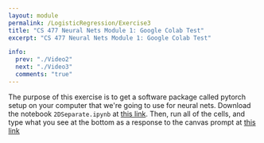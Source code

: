 ```yaml
---
layout: module
permalink: /LogisticRegression/Exercise3
title: "CS 477 Neural Nets Module 1: Google Colab Test"
excerpt: "CS 477 Neural Nets Module 1: Google Colab Test"

info:
  prev: "./Video2"
  next: "./Video3"
  comments: "true"
---
```


<p>
The purpose of this exercise is to get a software package called pytorch setup on your computer that we're going to use for neural nets.  Download the notebook <code>2DSeparate.ipynb</code> at <a href = "https://github.com/ursinus-cs477-f2023/TorchTest/archive/refs/heads/main.zip">this link</a>.  Then, run all of the cells, and type what you see at the bottom as a response to the canvas prompt at <a href = "https://ursinus.instructure.com/courses/16260/assignments/188712">this link</a>

</p>